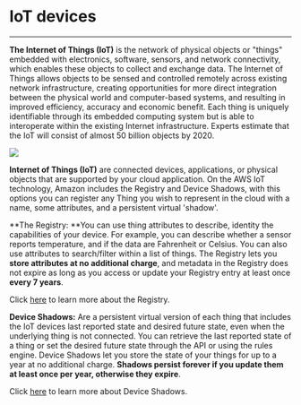 # IoT devices


---


**The Internet of Things (IoT)** is the network of physical objects or "things" embedded with electronics, software, sensors, and network connectivity, which enables these objects to collect and exchange data. The Internet of Things allows objects to be sensed and controlled remotely across existing network infrastructure, creating opportunities for more direct integration between the physical world and computer-based systems, and resulting in improved efficiency, accuracy and economic benefit. Each thing is uniquely identifiable through its embedded computing system but is able to interoperate within the existing Internet infrastructure. Experts estimate that the IoT will consist of almost 50 billion objects by 2020.

![](http://eecatalog.com/caciufo/wp-content/uploads/2014/06/IoT-devices.png)

**Internet of Things (IoT)** are connected devices, applications, or physical objects that are supported by your cloud application. On the AWS IoT technology, Amazon includes the Registry and Device Shadows, with this options you can register any Thing you wish to represent in the cloud with a name, some attributes, and a persistent virtual 'shadow'.

**The Registry: **You can use thing attributes to describe, identity the capabilities of your device. For example, you can describe whether a sensor reports temperature, and if the data are Fahrenheit or Celsius. You can also use attributes to search/filter within a list of things.
The Registry lets you **store attributes at no additional charge**, and metadata in the Registry does not expire as long as you access or update your Registry entry at least once **every 7 years**.

Click [here](https://docs.aws.amazon.com/console/iot/thing-registry) to learn more about the Registry.

**Device Shadows:** Are a persistent virtual version of each thing that includes the IoT devices last reported state and desired future state, even when the underlying thing is not connected.
You can retrieve the last reported state of a thing or set the desired future state through the API or using the rules engine.
Device Shadows let you store the state of your things for up to a year at no additional charge. **Shadows persist forever if you update them at least once per year, otherwise they expire**.

Click [here](https://docs.aws.amazon.com/console/iot/thing-shadows) to learn more about Device Shadows.